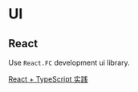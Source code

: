 # UI

## React

Use `React.FC` development ui library.

[React + TypeScript 实践](https://zhuanlan.zhihu.com/p/365964861)